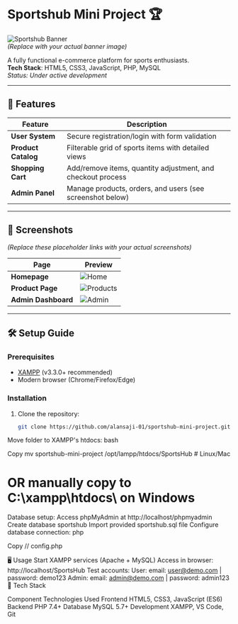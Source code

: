 # Sportshub Mini Project 🏆

![Sportshub Banner](https://via.placeholder.com/1200x400/2D3748/FFFFFF?text=Sportshub+E-Commerce)  
*(Replace with your actual banner image)*

A fully functional e-commerce platform for sports enthusiasts.  
**Tech Stack**: HTML5, CSS3, JavaScript, PHP, MySQL  
*Status: Under active development*

---

## 🚀 Features
| Feature          | Description                                                                 |
|------------------|-----------------------------------------------------------------------------|
| **User System**  | Secure registration/login with form validation                              |
| **Product Catalog** | Filterable grid of sports items with detailed views                         |
| **Shopping Cart** | Add/remove items, quantity adjustment, and checkout process                |
| **Admin Panel**  | Manage products, orders, and users (see screenshot below)                   |

---

## 📸 Screenshots
*(Replace these placeholder links with your actual screenshots)*

| Page             | Preview                              |
|------------------|--------------------------------------|
| **Homepage**     | ![Home](https://via.placeholder.com/600x300?text=Homepage+Screenshot) |
| **Product Page** | ![Products](https://via.placeholder.com/600x300?text=Product+Listing) |
| **Admin Dashboard** | ![Admin](https://via.placeholder.com/600x300?text=Admin+Interface) |

---

## 🛠️ Setup Guide

### Prerequisites
- [XAMPP](https://www.apachefriends.org/download.html) (v3.3.0+ recommended)
- Modern browser (Chrome/Firefox/Edge)

### Installation
1. Clone the repository:
   ```bash
   git clone https://github.com/alansaji-01/sportshub-mini-project.git
Move folder to XAMPP's htdocs:
bash

Copy
mv sportshub-mini-project /opt/lampp/htdocs/SportsHub  # Linux/Mac
# OR manually copy to C:\xampp\htdocs\ on Windows
Database setup:
Access phpMyAdmin at http://localhost/phpmyadmin
Create database sportshub
Import provided sportshub.sql file
Configure database connection:
php

Copy
// config.php
<?php
$host = "localhost";
$user = "root";          // Default XAMPP username
$password = "";           // Default XAMPP password
$database = "sportshub";
?>
🖥️ Usage
Start XAMPP services (Apache + MySQL)
Access in browser:
http://localhost/SportsHub
Test accounts:
User: email: user@demo.com | password: demo123
Admin: email: admin@demo.com | password: admin123
🧰 Tech Stack

Component	Technologies Used
Frontend	HTML5, CSS3, JavaScript (ES6)
Backend	PHP 7.4+
Database	MySQL 5.7+
Development	XAMPP, VS Code, Git
